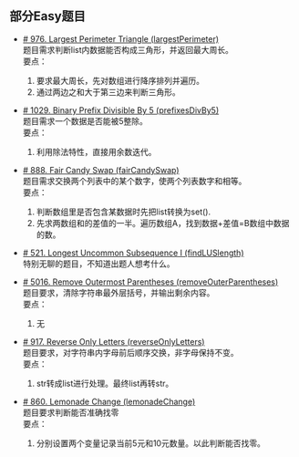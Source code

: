 ## 部分Easy题目

* [# 976. Largest Perimeter Triangle (largestPerimeter)](https://leetcode.com/problems/largest-perimeter-triangle/)  
题目需求判断list内数据能否构成三角形，并返回最大周长。  
要点：
    1. 要求最大周长，先对数组进行降序排列并遍历。
    2. 通过两边之和大于第三边来判断三角形。 


* [# 1029. Binary Prefix Divisible By 5 (prefixesDivBy5)](https://leetcode.com/problems/binary-prefix-divisible-by-5/)  
题目需求一个数据是否能被5整除。   
要点：
    1. 利用除法特性，直接用余数迭代。

* [# 888. Fair Candy Swap (fairCandySwap)](https://leetcode.com/problems/fair-candy-swap/)  
题目需求交换两个列表中的某个数字，使两个列表数字和相等。     
要点：
    1. 判断数组里是否包含某数据时先把list转换为set().
    2. 先求两数组和的差值的一半。遍历数组A，找到数据+差值=B数组中数据的数。
    
* [# 521. Longest Uncommon Subsequence I (findLUSlength)](https://leetcode.com/problems/longest-uncommon-subsequence-i/)  
特别无聊的题目，不知道出题人想考什么。

* [# 5016. Remove Outermost Parentheses (removeOuterParentheses)](https://leetcode.com/problems/remove-outermost-parentheses/)  
题目要求，清除字符串最外层括号，并输出剩余内容。  
要点：
    1. 无
    
* [# 917. Reverse Only Letters (reverseOnlyLetters)](https://leetcode.com/problems/reverse-only-letters/)  
题目要求，对字符串内字母前后顺序交换，非字母保持不变。  
要点：
    1. str转成list进行处理。最终list再转str。
 
* [# 860. Lemonade Change (lemonadeChange)](https://leetcode.com/problems/lemonade-change/)  
题目要求判断能否准确找零  
要点：
    1. 分别设置两个变量记录当前5元和10元数量。以此判断能否找零。  